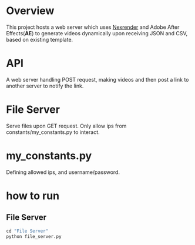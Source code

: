 # Overview
This project hosts a web server which uses [Nexrender](https://github.com/inlife/nexrender) and Adobe After Effects(**AE**) to generate videos dynamically upon receiving JSON and CSV, based on existing template.

# API
A web server handling POST request, making videos and then post a link to another server to notify the link.

# File Server
Serve files upon GET request. Only allow ips from constants/my_constants.py to interact.

# my_constants.py
Defining allowed ips, and username/password.

# how to run
## File Server
```python
cd "File Server"
python file_server.py
```